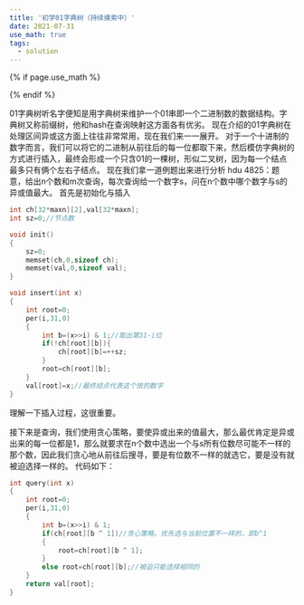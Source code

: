 ```yaml
---
title: '初学01字典树（持续摸索中）'
date: 2021-07-31
use_math: true
tags:
  - solution
---
```

{% if page.use_math %}  
<script type="text/javascript" id="MathJax-script" async  
  src="https://cdn.jsdelivr.net/npm/mathjax@3/es5/tex-mml-chtml.js">  
</script>  
<script>  
  MathJax = {  
    tex: {  
      inlineMath: [['$', '$'], ['\\(', '\\)']],  
      displayMath: [['$$', '$$'], ['\\[', '\\]']],  
      processEscapes: true  
    }  
  };  
</script>  
{% endif %}

01字典树听名字便知是用字典树来维护一个01串即一个二进制数的数据结构。字典树又称前缀树，他和hash在查询映射这方面各有优劣。
现在介绍的01字典树在处理区间异或这方面上往往非常常用，现在我们来一一展开。
  对于一个十进制的数字而言，我们可以将它的二进制从前往后的每一位都取下来，然后模仿字典树的方式进行插入，最终会形成一个只含01的一棵树，形似二叉树，因为每一个结点最多只有俩个左右子结点。
  现在我们拿一道例题出来进行分析
    hdu 4825：题意，给出n个数和m次查询，每次查询给一个数字s，问在n个数中哪个数字与s的异或值最大。
    首先是初始化与插入
```cpp
int ch[32*maxn][2],val[32*maxn];
int sz=0;//节点数

void init()
{
    sz=0;
    memset(ch,0,sizeof ch);
    memset(val,0,sizeof val);
}

void insert(int x)
{
    int root=0;
    per(i,31,0)
    {
        int b=(x>>i) & 1;//取出第31-i位
        if(!ch[root][b]){
            ch[root][b]=++sz;
        }
        root=ch[root][b];
    }
    val[root]=x;//最终结点代表这个放的数字
}
```
理解一下插入过程，这很重要。

接下来是查询，我们使用贪心策略，要使异或出来的值最大，那么最优肯定是异或出来的每一位都是1，那么就要求在n个数中选出一个与s所有位数尽可能不一样的那个数，因此我们贪心地从前往后搜寻，要是有位数不一样的就选它，要是没有就被迫选择一样的。
代码如下：
```cpp
int query(int x)
{
    int root=0;
    per(i,31,0)
    {
        int b=(x>>i) & 1;
        if(ch[root][b ^ 1])//贪心策略，优先选与当前位置不一样的，即b^1
        {
            root=ch[root][b ^ 1];
        }
        else root=ch[root][b];//被迫只能选择相同的
    }
    return val[root];
}
```

